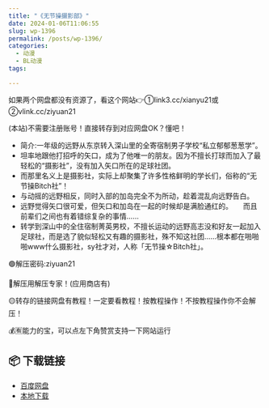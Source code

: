 ```yaml
---
title: "《无节操摄影部》"
date: 2024-01-06T11:06:55
slug: wp-1396
permalink: /posts/wp-1396/
categories:
  - 动漫
  - BL动漫
tags:

---
```


如果两个网盘都没有资源了，看这个网站👉①link3.cc/xianyu21或②vlink.cc/ziyuan21

(本站)不需要注册账号！直接转存到对应网盘OK？懂吧！

*   简介:一年级的远野从东京转入深山里的全寄宿制男子学校“私立郁郁葱葱学”。　　
*   坦率地跟他打招呼的矢口，成为了他唯一的朋友。因为不擅长打球而加入了最轻松的“摄影社”，没有加入矢口所在的足球社团。　　
*   而那里名义上是摄影社，实际上却聚集了许多性格鲜明的学长们，俗称的“无节操Bitch社”！　　
*   与动摇的远野相反，同时入部的加岛完全不为所动，趁着混乱向远野告白。　　
*   远野觉得矢口很可爱，但矢口和加岛在一起的时候却是满脸通红的。　　而且前辈们之间也有着错综复杂的事情……　　
*   转学到深山中的全住宿制菁英男校，不擅长运动的远野高志没和好友一起加入足球社，而是选了貌似轻松又有趣的摄影社，殊不知这社团……根本都在啪啪啪www什么摄影社，sy社才对，人称「无节操☆Bitch社」。

🟢解压密码:ziyuan21

🔵解压用解压专家！(应用商店有)

🟡转存的链接网盘有教程！一定要看教程！按教程操作！不按教程操作你不会解压！

💰🈶能力的宝，可以点左下角赞赏支持一下网站运行

## 📦 下载链接
- [百度网盘](https://blziyuan21.com/pay-download/1396?key=118ac3a1d0&down_id=0)
- [本地下载](https://blziyuan21.com/pay-download/1396?key=118ac3a1d0&down_id=1)

